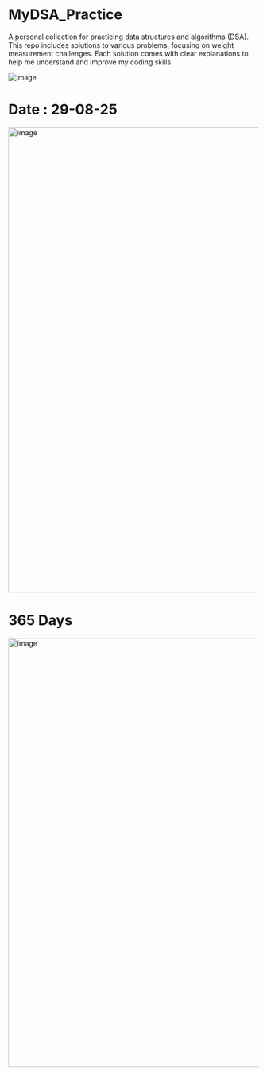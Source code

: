 # MyDSA_Practice
A personal collection for practicing data structures and algorithms (DSA). This repo includes solutions to various problems, focusing on weight measurement challenges. Each solution comes with clear explanations to help me understand and improve my coding skills.


![image](https://github.com/user-attachments/assets/638b7ac8-671b-4cdf-becf-0e110d3361c3)

# Date : 29-08-25
<img width="1913" height="936" alt="image" src="https://github.com/user-attachments/assets/9d0fd0ad-ee1d-4725-a9db-cd7eae4df6c9" />


# 365 Days 
<img width="1884" height="863" alt="image" src="https://github.com/user-attachments/assets/6a4b354b-4179-43c4-bb96-b6cfbff89881" />
